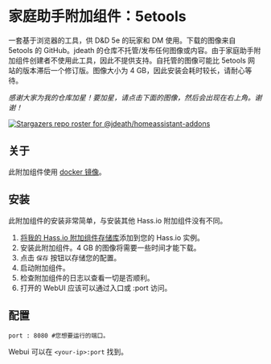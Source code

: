 # 家庭助手附加组件：5etools

一套基于浏览器的工具，供 D&D 5e 的玩家和 DM 使用。下载的图像来自 5etools 的 GitHub。jdeath 的仓库不托管/发布任何图像或内容。由于家庭助手附加组件创建者不使用此工具，因此不提供支持。自托管的图像可能比 5etools 网站的版本滞后一个修订版。图像大小为 4 GB，因此安装会耗时较长，请耐心等待。

_感谢大家为我的仓库加星！要加星，请点击下面的图像，然后会出现在右上角。谢谢！_

[![Stargazers repo roster for @jdeath/homeassistant-addons](https://reporoster.com/stars/jdeath/homeassistant-addons)](https://github.com/jdeath/homeassistant-addons/stargazers)

## 关于

此附加组件使用 [docker 镜像](https://github.com/5etools-mirror-2/5etools-mirror-2.github.io)。

## 安装

此附加组件的安装非常简单，与安装其他 Hass.io 附加组件没有不同。

1. [将我的 Hass.io 附加组件存储库][repository]添加到您的 Hass.io 实例。
1. 安装此附加组件。4 GB 的图像将需要一些时间才能下载。
1. 点击 `保存` 按钮以存储您的配置。
1. 启动附加组件。
1. 检查附加组件的日志以查看一切是否顺利。
1. 打开的 WebUI 应该可以通过入口或 <your-ip>:port 访问。

## 配置

```
port : 8080 #您想要运行的端口。
```

Webui 可以在 `<your-ip>:port` 找到。

[repository]: https://github.com/jdeath/homeassistant-addons